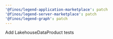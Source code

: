 ```yaml
---
'@finos/legend-application-marketplace': patch
'@finos/legend-server-marketplace': patch
'@finos/legend-graph': patch
---
```


Add LakehouseDataProduct tests

